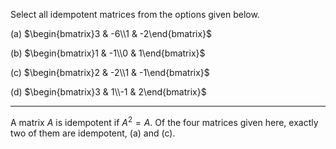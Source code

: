 Select all idempotent matrices from the options given below.

(a) $\begin{bmatrix}3 & -6\\1 & -2\end{bmatrix}$

(b) $\begin{bmatrix}1 & -1\\0 & 1\end{bmatrix}$

(c) $\begin{bmatrix}2 & -2\\1 & -1\end{bmatrix}$

(d) $\begin{bmatrix}3 & 1\\-1 & 2\end{bmatrix}$

<hr>

A matrix $A$ is idempotent if $A^2 = A$. Of the four matrices given here, exactly two of them are idempotent, (a) and (c).


